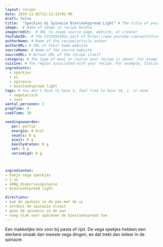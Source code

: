 ```yaml
---
layout: recipe
date: 2019-11-02T12:13:13+01:00
draft: false
title:  "Speckjes Ui Spinazie Bieslookspread Light" # The title of your awesome recipe
image:  # Name of image in recipe bundle
imagecredit:  # URL to image source page, website, or creator
YouTubeID:  # The F2SYDXV1W1w part of https://www.youtube.com/watch?v=F2SYDXV1W1w
authorName: # Name of the recipe/article author
authorURL: # URL of their home website
sourceName: # Name of the source website
sourceURL: # Actual URL of the recipe itself
category: # The type of meal or course your recipe is about. For example: "dinner", "entree", or "dessert".
cuisine: # The region associated with your recipe. For example, Italiaans, Mediterraans", or Eigen.
ingredients:
  - speckjes
  - ui
  - spinazie
  - bieslookspread light
tags: # You don't have to have 3, feel free to have 10, 1, or none
  - vegetarisch
  - saus
aantal_personen: 2
prepTime: 4
cookTime: 10

voedingswaarden:
   per: portie
   energie: 0 kcal
   vezels: 0 g
   eiwit: 0 g
   koolhydraten: 0 g
   vet: 0 g
   verzadigd: 0 g



ingredienten:
- bakje vega speckjes
- 1 ui
- 400g diepvriesspinazie
- bieslookspread light

directions:
- bak de spekjes in de pan met de ui
- ontdooi de spinazie alvast
- gooi de spinazie in de pan
- voeg vlak voor opdienen de bieslookspread toe
---
```


Een makkelijke mix voor bij pasta of rijst. De vega spekjes hebben
een sterkere smaak dan meeste vega dingen, en dat trekt dan lekker in de
spinazie.
